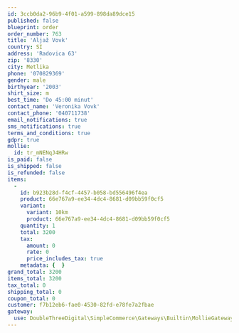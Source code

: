 ```yaml
---
id: 3ccb0da2-96b9-4f01-a599-898da89dce15
published: false
blueprint: order
order_number: 763
title: 'Aljaž Vovk'
country: SI
address: 'Radovica 63'
zip: '8330'
city: Metlika
phone: '070829369'
gender: male
birthyear: '2003'
shirt_size: m
best_time: 'Do 45:00 minut'
contact_name: 'Veronika Vovk'
contact_phone: '040711738'
email_notifications: true
sms_notifications: true
terms_and_conditions: true
gdpr: true
mollie:
  id: tr_mNENqJ4HRw
is_paid: false
is_shipped: false
is_refunded: false
items:
  -
    id: b923b28d-f4cf-4457-b058-bd556496f4ea
    product: 66e767a9-ee34-4dc4-8681-d09bb59f0cf5
    variant:
      variant: 10km
      product: 66e767a9-ee34-4dc4-8681-d09bb59f0cf5
    quantity: 1
    total: 3200
    tax:
      amount: 0
      rate: 0
      price_includes_tax: true
    metadata: {  }
grand_total: 3200
items_total: 3200
tax_total: 0
shipping_total: 0
coupon_total: 0
customer: f7b12eb6-fae0-4530-82fd-e78fe7a2fbae
gateway:
  use: DoubleThreeDigital\SimpleCommerce\Gateways\Builtin\MollieGateway
---
```

